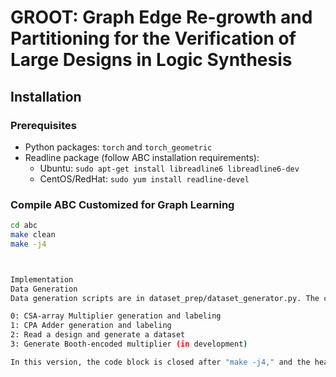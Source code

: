 # GROOT: Graph Edge Re-growth and Partitioning for the Verification of Large Designs in Logic Synthesis

## Installation

### Prerequisites
- Python packages: `torch` and `torch_geometric`
- Readline package (follow ABC installation requirements):
  - Ubuntu: `sudo apt-get install libreadline6 libreadline6-dev`
  - CentOS/RedHat: `sudo yum install readline-devel`

### Compile ABC Customized for Graph Learning
```bash
cd abc
make clean
make -j4



Implementation
Data Generation
Data generation scripts are in dataset_prep/dataset_generator.py. The class ABCGenDataset offers different generation types (gentype):

0: CSA-array Multiplier generation and labeling
1: CPA Adder generation and labeling
2: Read a design and generate a dataset
3: Generate Booth-encoded multiplier (in development)

In this version, the code block is closed after "make -j4," and the headers ("### Implementation" and "### Data Generation") are properly spaced with clear formatting. Additionally, the code snippet for creating a symbolic link to the ABC binary has been formatted correctly. This should address the formatting issues and ensure proper markdown structure.

